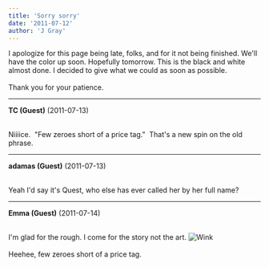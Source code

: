```yaml
---
title: 'Sorry sorry'
date: '2011-07-12'
author: 'J Gray'
---
```


I apologize for this page being late, folks, and for it not being finished. We'll have the color up soon. Hopefully tomorrow. This is the black and white almost done. I decided to give what we could as soon as possible.<br><br>Thank you for your patience.<br>

---
**TC (Guest)** (2011-07-13)

<br> Niiiice.&nbsp; "Few zeroes short of a price tag."&nbsp; That's a new spin on the old phrase.<br>

---
**adamas (Guest)** (2011-07-13)

<br> Yeah I'd say it's Quest, who else has ever called her by her full name?<br>

---
**Emma (Guest)** (2011-07-14)

<br> I'm glad for the rough. I come for the story not the art. <img src="//smilies/wink1.gif" alt="Wink" border="0">
<br>
<br>Heehee, few zeroes short of a price tag.

